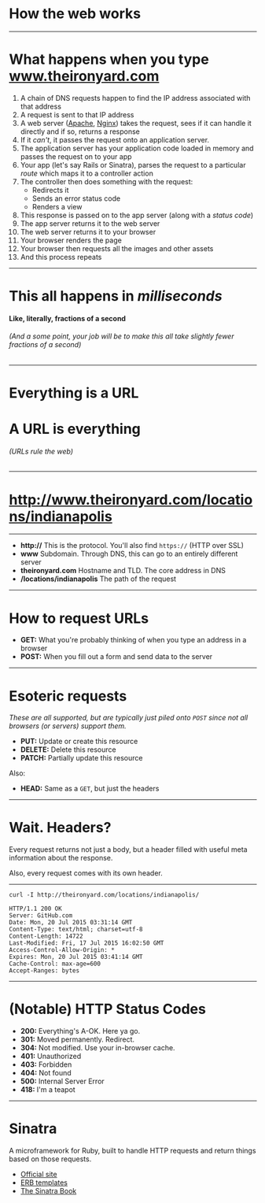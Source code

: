 # How the web works

---

# What happens when you type www.theironyard.com

1. A chain of DNS requests happen to find the IP address associated with that address
2. A request is sent to that IP address
3. A web server ([Apache](https://httpd.apache.org/), [Nginx](https://www.nginx.com/)) takes the request, sees if it can handle it directly and if so, returns a response
4. If it _can't_, it passes the request onto an application server.
5. The application server has your application code loaded in memory and passes the request on to your app
6. Your app (let's say Rails or Sinatra), parses the request to a particular _route_ which maps it to a controller action
7. The controller then does something with the request:
	* Redirects it
	* Sends an error status code
	* Renders a view
8. This response is passed on to the app server (along with a _status code_)
9. The app server returns it to the web server
10. The web server returns it to your browser
11. Your browser renders the page
12. Your browser then requests all the images and other assets
13. And this process repeats

---

# This all happens in _milliseconds_

#### Like, literally, fractions of a second

###### _(And a some point, your job will be to make this all take slightly fewer fractions of a second)_

---

# Everything is a URL

# A URL is everything

###### _(URLs rule the web)_

---

# http://www.theironyard.com/locations/indianapolis

---

* **http://** This is the protocol. You'll also find `https://` (HTTP over SSL)
* **www** Subdomain. Through DNS, this can go to an entirely different server
* **theironyard.com** Hostname and TLD. The core address in DNS
* **/locations/indianapolis** The path of the request

---

# How to request URLs

* **GET:** What you're probably thinking of when you type an address in a browser
* **POST:** When you fill out a form and send data to the server

---

# Esoteric requests

_These are all supported, but are typically just piled onto `POST` since not all browsers (or servers) support them._

* **PUT:** Update or create this resource
* **DELETE:** Delete this resource
* **PATCH:** Partially update this resource

Also:

* **HEAD:** Same as a `GET`, but just the headers

---

# Wait. Headers?

Every request returns not just a body, but a header filled with useful meta information about the response.

Also, every request comes with its own header.

---

`curl -I http://theironyard.com/locations/indianapolis/`

```
HTTP/1.1 200 OK
Server: GitHub.com
Date: Mon, 20 Jul 2015 03:31:14 GMT
Content-Type: text/html; charset=utf-8
Content-Length: 14722
Last-Modified: Fri, 17 Jul 2015 16:02:50 GMT
Access-Control-Allow-Origin: *
Expires: Mon, 20 Jul 2015 03:41:14 GMT
Cache-Control: max-age=600
Accept-Ranges: bytes
```

---

# (Notable) HTTP Status Codes

* **200:** Everything's A-OK. Here ya go.
* **301:** Moved permanently. Redirect.
* **304:** Not modified. Use your in-browser cache.
* **401:** Unauthorized
* **403:** Forbidden
* **404:** Not found
* **500:** Internal Server Error
* **418:** I'm a teapot

---

# Sinatra

A microframework for Ruby, built to handle HTTP requests and return things based on those requests.

* [Official site](http://www.sinatrarb.com/)
* [ERB templates](http://www.stuartellis.eu/articles/erb/)
* [The Sinatra Book](http://sinatra-org-book.herokuapp.com/)
